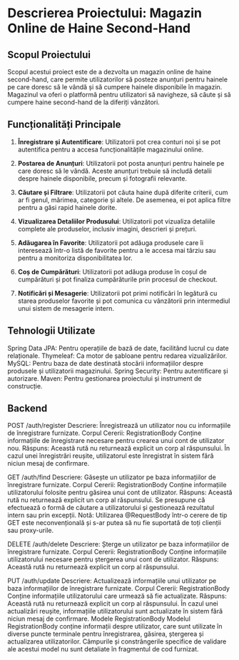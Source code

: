 # Descrierea Proiectului: Magazin Online de Haine Second-Hand

## Scopul Proiectului
Scopul acestui proiect este de a dezvolta un magazin online de haine second-hand, care permite utilizatorilor să posteze anunțuri pentru hainele pe care doresc să le vândă și să cumpere hainele disponibile în magazin. Magazinul va oferi o platformă pentru utilizatori să navigheze, să căute și să cumpere haine second-hand de la diferiți vânzători.

## Funcționalități Principale
1. **Înregistrare și Autentificare**: Utilizatorii pot crea conturi noi și se pot autentifica pentru a accesa funcționalitățile magazinului online.
   
2. **Postarea de Anunțuri**: Utilizatorii pot posta anunțuri pentru hainele pe care doresc să le vândă. Aceste anunțuri trebuie să includă detalii despre hainele disponibile, precum și fotografii relevante.

3. **Căutare și Filtrare**: Utilizatorii pot căuta haine după diferite criterii, cum ar fi genul, mărimea, categorie și altele. De asemenea, ei pot aplica filtre pentru a găsi rapid hainele dorite.

4. **Vizualizarea Detaliilor Produsului**: Utilizatorii pot vizualiza detaliile complete ale produselor, inclusiv imagini, descrieri și prețuri.

5. **Adăugarea în Favorite**: Utilizatorii pot adăuga produsele care îi interesează într-o listă de favorite pentru a le accesa mai târziu sau pentru a monitoriza disponibilitatea lor.

6. **Coș de Cumpărături**: Utilizatorii pot adăuga produse în coșul de cumpărături și pot finaliza cumpărăturile prin procesul de checkout.


7. **Notificări și Mesagerie**: Utilizatorii pot primi notificări în legătură cu starea produselor favorite și pot comunica cu vânzătorii prin intermediul unui sistem de mesagerie intern.



## Tehnologii Utilizate
Spring Data JPA: Pentru operațiile de bază de date, facilitând lucrul cu date relaționale.
Thymeleaf: Ca motor de șabloane pentru redarea vizualizărilor.
MySQL: Pentru baza de date destinată stocării informațiilor despre produsele și utilizatorii magazinului.
Spring Security: Pentru autentificare și autorizare.
Maven: Pentru gestionarea proiectului și instrument de construcție.

## Backend

POST /auth/register Descriere: Înregistrează un utilizator nou cu informațiile de înregistrare furnizate. Corpul Cererii: RegistrationBody Conține informațiile de înregistrare necesare pentru crearea unui cont de utilizator nou. Răspuns: Această rută nu returnează explicit un corp al răspunsului. În cazul unei înregistrări reușite, utilizatorul este înregistrat în sistem fără niciun mesaj de confirmare. 

GET /auth/find Descriere: Găsește un utilizator pe baza informațiilor de înregistrare furnizate. Corpul Cererii: RegistrationBody Conține informațiile utilizatorului folosite pentru găsirea unui cont de utilizator. Răspuns: Această rută nu returnează explicit un corp al răspunsului. Se presupune că efectuează o formă de căutare a utilizatorului și gestionează rezultatul intern sau prin excepții. Notă: Utilizarea @RequestBody într-o cerere de tip GET este neconvențională și s-ar putea să nu fie suportată de toți clienții sau proxy-urile.

DELETE /auth/delete Descriere: Șterge un utilizator pe baza informațiilor de înregistrare furnizate. Corpul Cererii: RegistrationBody Conține informațiile utilizatorului necesare pentru ștergerea unui cont de utilizator. Răspuns: Această rută nu returnează explicit un corp al răspunsului. 

PUT /auth/update Descriere: Actualizează informațiile unui utilizator pe baza informațiilor de înregistrare furnizate. Corpul Cererii: RegistrationBody Conține informațiile utilizatorului care urmează să fie actualizate. Răspuns: Această rută nu returnează explicit un corp al răspunsului. În cazul unei actualizări reușite, informațiile utilizatorului sunt actualizate în sistem fără niciun mesaj de confirmare. Modele RegistrationBody Modelul RegistrationBody conține informații despre utilizator, care sunt utilizate în diverse puncte terminale pentru înregistrarea, găsirea, ștergerea și actualizarea utilizatorilor. Câmpurile și constrângerile specifice de validare ale acestui model nu sunt detaliate în fragmentul de cod furnizat.




